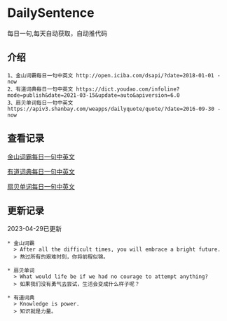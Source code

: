 # DailySentence

每日一句,每天自动获取，自动推代码

## 介绍

```
1、金山词霸每日一句中英文 http://open.iciba.com/dsapi/?date=2018-01-01 - now
2、有道词典每日一句中英文 https://dict.youdao.com/infoline?mode=publish&date=2021-03-15&update=auto&apiversion=6.0
3、扇贝单词每日一句中英文 https://apiv3.shanbay.com/weapps/dailyquote/quote/?date=2016-09-30 - now
```

## 查看记录

[金山词霸每日一句中英文](./data/iciba/)

[有道词典每日一句中英文](./data/youdao/)

[扇贝单词每日一句中英文](./data/shanbay/)

## 更新记录
2023-04-29已更新 
```
* 金山词霸
  > After all the difficult times, you will embrace a bright future.
  > 熬过所有的艰难时刻，你将前程似锦。

* 扇贝单词
  > What would life be if we had no courage to attempt anything?
  > 如果我们没有勇气去尝试，生活会变成什么样子呢？

* 有道词典
  > Knowledge is power.
  > 知识就是力量。

```
